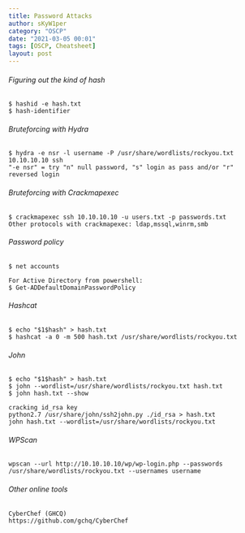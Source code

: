 ```yaml
---
title: Password Attacks
author: sKyW1per 
category: "OSCP"
date: "2021-03-05 00:01"
tags: [OSCP, Cheatsheet]
layout: post
---
```


###### Figuring out the kind of hash
```
$ hashid -e hash.txt
$ hash-identifier
```

###### Bruteforcing with Hydra
```
$ hydra -e nsr -l username -P /usr/share/wordlists/rockyou.txt 10.10.10.10 ssh
"-e nsr" = try "n" null password, "s" login as pass and/or "r" reversed login
```

###### Bruteforcing with Crackmapexec
```
$ crackmapexec ssh 10.10.10.10 -u users.txt -p passwords.txt
Other protocols with crackmapexec: ldap,mssql,winrm,smb
```

###### Password policy
```
$ net accounts

For Active Directory from powershell:
$ Get-ADDefaultDomainPasswordPolicy
```

###### Hashcat
```
$ echo "$1$hash" > hash.txt
$ hashcat -a 0 -m 500 hash.txt /usr/share/wordlists/rockyou.txt
```

###### John
```
$ echo "$1$hash" > hash.txt
$ john --wordlist=/usr/share/wordlists/rockyou.txt hash.txt
$ john hash.txt --show

cracking id_rsa key
python2.7 /usr/share/john/ssh2john.py ./id_rsa > hash.txt
john hash.txt --wordlist=/usr/share/wordlists/rockyou.txt
```

###### WPScan
```
wpscan --url http://10.10.10.10/wp/wp-login.php --passwords /usr/share/wordlists/rockyou.txt --usernames username
```

###### Other online tools
```
CyberChef (GHCQ)
https://github.com/gchq/CyberChef
```
